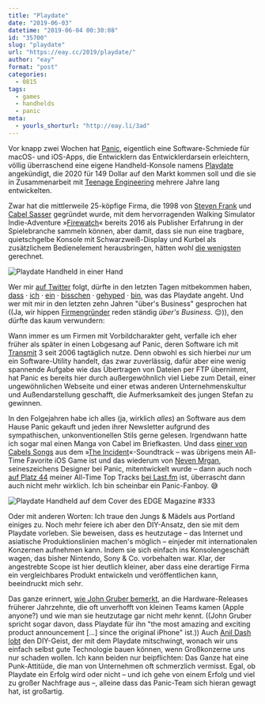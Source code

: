 ```yaml
---
title: "Playdate"
date: "2019-06-03"
datetime: "2019-06-04 00:30:08"
id: "35700"
slug: "playdate"
url: "https://eay.cc/2019/playdate/"
author: "eay"
format: "post"
categories:
  - 0815
tags:
  - games
  - handhelds
  - panic
meta:
  - yourls_shorturl: "http://eay.li/3ad"
---
```


Vor knapp zwei Wochen hat [Panic](https://panic.com/), eigentlich eine Software-Schmiede für macOS- und iOS-Apps, die Entwicklern das Entwicklerdarsein erleichtern, völlig überraschend eine eigene Handheld-Konsole namens [Playdate](https://play.date/) angekündigt, die 2020 für 149 Dollar auf den Markt kommen soll und die sie in Zusammen­arbeit mit [Teenage Engineering](https://teenage.engineering/) mehrere Jahre lang entwickelten.

Zwar hat die mittlerweile 25-köpfige Firma, die 1998 von [Steven Frank](https://twitter.com/stevenf) und [Cabel Sasser](https://twitter.com/cabel) gegründet wurde, mit dem hervorragenden Walking Simulator Indie-Adventure »[Firewatch](https://www.firewatchgame.com/)« bereits 2016 als Publisher Erfahrung in der Spielebranche sammeln können, aber damit, dass sie nun eine tragbare, quietschgelbe Konsole mit Schwarzweiß-Display und Kurbel als zusätzlichem Bedienelement herausbringen, hätten wohl [die wenigsten](https://play.date/edge/) gerechnet.

![Playdate Handheld in einer Hand](https://eay.cc/uploads/2019/playdate-1.jpg)

Wer mir [auf Twitter](https://twitter.com/eay) folgt, dürfte in den letzten Tagen mitbekommen haben, [dass](https://twitter.com/eay/status/1131800885229694977) · [ich](https://twitter.com/eay/status/1131966837225394176) · [ein](https://twitter.com/eay/status/1133457083649679360) · [bisschen](https://twitter.com/eay/status/1134192836637798405) · [gehyped](https://twitter.com/eay/status/1134272885974065152) · [bin](https://twitter.com/eay/status/1134871115002781697), was das Playdate angeht. Und wer mit mir in den letzten zehn Jahren "über's Business" gesprochen hat ((Ja, wir hippen [Firmengründer](https://eay.cc/2019/firmengruendung/) reden ständig _über's Business_. 😌)), den dürfte das kaum verwundern:

Wann immer es um Firmen mit Vorbildcharakter geht, verfalle ich eher früher als später in einen Lobgesang auf Panic, deren Software ich mit [Transmit](https://panic.com/transmit/) 3 seit 2006 tagtäglich nutze. Denn obwohl es sich hierbei _nur_ um ein Software-Utility handelt, das zwar zuverlässig, dafür aber eine wenig spannende Aufgabe wie das Übertragen von Dateien per FTP übernimmt, hat Panic es bereits hier durch außergewöhnlich viel Liebe zum Detail, einer ungewöhnlichen Webseite und einer etwas anderen Unter­nehmens­kultur und Außen­darstellung geschafft, die Aufmerk­sam­keit des jungen Stefan zu gewinnen.

In den Folgejahren habe ich alles (ja, wirklich _alles_) an Software aus dem Hause Panic gekauft und jeden ihrer Newsletter aufgrund des sympathischen, unkonventionellen Stils gerne gelesen. Irgendwann hatte ich sogar mal einen Manga von Cabel im Briefkasten. Und dass [einer von Cabels Songs](https://soundcloud.com/cabelsa/endless-freak-out-mode) aus dem »[The Incident](http://www.theincidentapp.com/)«-Soundtrack – was übrigens mein All-Time Favorite iOS Game ist und das wiederum von [Neven Mrgan](https://twitter.com/mrgan), seineszeichens Designer bei Panic, mitentwickelt wurde – dann auch noch [auf Platz 44](https://cl.ly/1c5c9d8ad26d) meiner All-Time Top Tracks [bei Last.fm](https://www.last.fm/user/Eay/library/tracks?date_preset=ALL) ist, überrascht dann auch nicht mehr wirklich. Ich bin scheinbar ein Panic-Fanboy. 😅

![Playdate Handheld auf dem Cover des EDGE Magazine #333](https://eay.cc/uploads/2019/playdate-2.jpg)

Oder mit anderen Worten: Ich traue den Jungs & Mädels aus Portland einiges zu. Noch mehr feiere ich aber den DIY-Ansatz, den sie mit dem Playdate vorleben. Sie beweisen, dass es heutzutage – das Internet und asiatische Produktions­linien machen's möglich – einjeder mit internationalen Konzernen aufnehmen kann. Indem sie sich einfach ins Konsolen­geschäft wagen, das bisher Nintendo, Sony & Co. vorbehalten war. Klar, der angestrebte Scope ist hier deutlich kleiner, aber dass eine derartige Firma ein vergleichbares Produkt entwickeln und veröffentlichen kann, beeindruckt mich sehr.

Das ganze erinnert, [wie John Gruber bemerkt](https://daringfireball.net/2019/05/playdate), an die Hardware-Releases früherer Jahrzehnte, die oft unverhofft von kleinen Teams kamen (Apple anyone?) und wie man sie heutzutage gar nicht mehr kennt. ((John Gruber spricht sogar davon, dass Playdate für ihn "the most amazing and exciting product announcement \[...\] since the original iPhone" ist.)) Auch [Anil Dash lobt](https://anildash.com/2019/05/22/putting-the-soul-in-console/) den DIY-Geist, der mit dem Playdate mitschwingt, wonach wir uns einfach selbst gute Technologie bauen können, wenn Großkonzerne uns nur schaden wollen. Ich kann beiden nur beipflichten: Das Ganze hat eine Punk-Attitüde, die man von Unternehmen oft schmerzlich vermisst. Egal, ob Playdate ein Erfolg wird oder nicht – und ich gehe von einem Erfolg und viel zu großer Nachfrage aus –, alleine dass das Panic-Team sich hieran gewagt hat, ist großartig.

